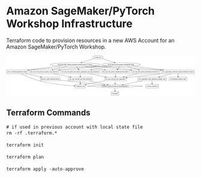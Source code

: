 # Amazon SageMaker/PyTorch Workshop Infrastructure

Terraform code to provision resources in a new AWS Account for an Amazon SageMaker/PyTorch Workshop.

![Graph](graphviz.png)

## Terraform Commands

```shell
# if used in previous account with local state file
rm -rf .terraform.*

terraform init

terraform plan

terraform apply -auto-approve
```